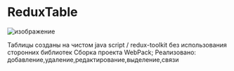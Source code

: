 # ReduxTable
![изображение](https://user-images.githubusercontent.com/99957510/199101840-b6c193a0-1ab5-4270-9790-cacb13bb12bb.png)

Таблицы созданы на чистом java script / redux-toolkit без использования сторонних библиотек
Сборка проекта  WebPack;
Реализовано: добавление,удаление,редактирование,выделение,связи
